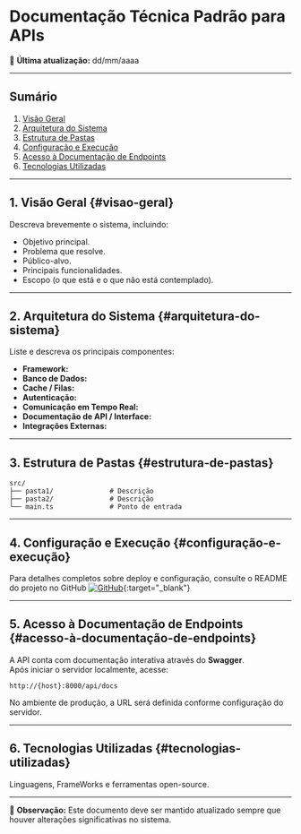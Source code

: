 # Documentação Técnica Padrão para APIs

📅 **Última atualização:** dd/mm/aaaa  

---

## Sumário
1. [Visão Geral](#visao-geral)  
2. [Arquitetura do Sistema](#arquitetura-do-sistema)  
3. [Estrutura de Pastas](#estrutura-de-pastas)  
4. [Configuração e Execução](#configuração-e-execução)  
5. [Acesso à Documentação de Endpoints](#acesso-à-documentação-de-endpoints)  
6. [Tecnologias Utilizadas](#tecnologias-utilizadas)  

---

## 1. Visão Geral {#visao-geral}
Descreva brevemente o sistema, incluindo:

- Objetivo principal.
- Problema que resolve.
- Público-alvo.
- Principais funcionalidades.
- Escopo (o que está e o que não está contemplado).

---

## 2. Arquitetura do Sistema {#arquitetura-do-sistema}
Liste e descreva os principais componentes:

- **Framework:**  
- **Banco de Dados:**  
- **Cache / Filas:**  
- **Autenticação:**  
- **Comunicação em Tempo Real:**  
- **Documentação de API / Interface:**  
- **Integrações Externas:**  

---

## 3. Estrutura de Pastas {#estrutura-de-pastas}
```plaintext
src/
├── pasta1/              # Descrição
├── pasta2/              # Descrição
└── main.ts              # Ponto de entrada
```

---

## 4. Configuração e Execução {#configuração-e-execução}
Para detalhes completos sobre deploy e configuração, consulte o README do projeto no GitHub
[![GitHub](https://img.shields.io/badge/GitHub-Repository-blue?logo=github)](https://github.com/Santa-Casa-Franca){:target="_blank"}

---

## 5. Acesso à Documentação de Endpoints {#acesso-à-documentação-de-endpoints}
A API conta com documentação interativa através do **Swagger**.  
Após iniciar o servidor localmente, acesse:

```
http://{host}:8000/api/docs
```

No ambiente de produção, a URL será definida conforme configuração do servidor.

---

## 6. Tecnologias Utilizadas {#tecnologias-utilizadas}
Linguagens, FrameWorks e ferramentas open-source.

---

📌 **Observação:** Este documento deve ser mantido atualizado sempre que houver alterações significativas no sistema.
